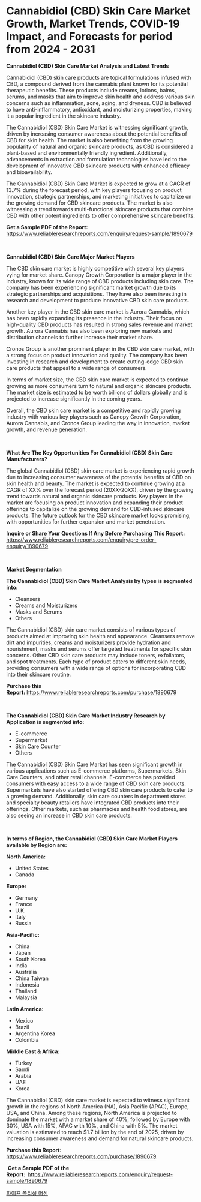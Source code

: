 <p><h1>Cannabidiol (CBD) Skin Care Market Growth, Market Trends, COVID-19 Impact, and Forecasts for period from 2024 - 2031</h1></p><p><strong>Cannabidiol (CBD) Skin Care Market Analysis and Latest Trends</strong></p>
<p><p>Cannabidiol (CBD) skin care products are topical formulations infused with CBD, a compound derived from the cannabis plant known for its potential therapeutic benefits. These products include creams, lotions, balms, serums, and masks that aim to improve skin health and address various skin concerns such as inflammation, acne, aging, and dryness. CBD is believed to have anti-inflammatory, antioxidant, and moisturizing properties, making it a popular ingredient in the skincare industry.</p><p>The Cannabidiol (CBD) Skin Care Market is witnessing significant growth, driven by increasing consumer awareness about the potential benefits of CBD for skin health. The market is also benefiting from the growing popularity of natural and organic skincare products, as CBD is considered a plant-based and environmentally friendly ingredient. Additionally, advancements in extraction and formulation technologies have led to the development of innovative CBD skincare products with enhanced efficacy and bioavailability.</p><p>The Cannabidiol (CBD) Skin Care Market is expected to grow at a CAGR of 13.7% during the forecast period, with key players focusing on product innovation, strategic partnerships, and marketing initiatives to capitalize on the growing demand for CBD skincare products. The market is also witnessing a trend towards multi-functional skincare products that combine CBD with other potent ingredients to offer comprehensive skincare benefits.</p></p>
<p><strong>Get a Sample PDF of the Report:&nbsp;</strong> <a href="https://www.reliableresearchreports.com/enquiry/request-sample/1890679">https://www.reliableresearchreports.com/enquiry/request-sample/1890679</a></p>
<p>&nbsp;</p>
<p><strong>Cannabidiol (CBD) Skin Care Major Market Players</strong></p>
<p><p>The CBD skin care market is highly competitive with several key players vying for market share. Canopy Growth Corporation is a major player in the industry, known for its wide range of CBD products including skin care. The company has been experiencing significant market growth due to its strategic partnerships and acquisitions. They have also been investing in research and development to produce innovative CBD skin care products.</p><p>Another key player in the CBD skin care market is Aurora Cannabis, which has been rapidly expanding its presence in the industry. Their focus on high-quality CBD products has resulted in strong sales revenue and market growth. Aurora Cannabis has also been exploring new markets and distribution channels to further increase their market share.</p><p>Cronos Group is another prominent player in the CBD skin care market, with a strong focus on product innovation and quality. The company has been investing in research and development to create cutting-edge CBD skin care products that appeal to a wide range of consumers.</p><p>In terms of market size, the CBD skin care market is expected to continue growing as more consumers turn to natural and organic skincare products. The market size is estimated to be worth billions of dollars globally and is projected to increase significantly in the coming years.</p><p>Overall, the CBD skin care market is a competitive and rapidly growing industry with various key players such as Canopy Growth Corporation, Aurora Cannabis, and Cronos Group leading the way in innovation, market growth, and revenue generation.</p></p>
<p>&nbsp;</p>
<p><strong>What Are The Key Opportunities For Cannabidiol (CBD) Skin Care Manufacturers?</strong></p>
<p><p>The global Cannabidiol (CBD) skin care market is experiencing rapid growth due to increasing consumer awareness of the potential benefits of CBD on skin health and beauty. The market is expected to continue growing at a CAGR of XX% over the forecast period (20XX-20XX), driven by the growing trend towards natural and organic skincare products. Key players in the market are focusing on product innovation and expanding their product offerings to capitalize on the growing demand for CBD-infused skincare products. The future outlook for the CBD skincare market looks promising, with opportunities for further expansion and market penetration.</p></p>
<p><strong>Inquire or Share Your Questions If Any Before Purchasing This Report:</strong> <a href="https://www.reliableresearchreports.com/enquiry/pre-order-enquiry/1890679">https://www.reliableresearchreports.com/enquiry/pre-order-enquiry/1890679</a></p>
<p>&nbsp;</p>
<p><strong>Market Segmentation</strong></p>
<p><strong>The Cannabidiol (CBD) Skin Care Market Analysis by types is segmented into:</strong></p>
<p><ul><li>Cleansers</li><li>Creams and Moisturizers</li><li>Masks and Serums</li><li>Others</li></ul></p>
<p><p>The Cannabidiol (CBD) skin care market consists of various types of products aimed at improving skin health and appearance. Cleansers remove dirt and impurities, creams and moisturizers provide hydration and nourishment, masks and serums offer targeted treatments for specific skin concerns. Other CBD skin care products may include toners, exfoliators, and spot treatments. Each type of product caters to different skin needs, providing consumers with a wide range of options for incorporating CBD into their skincare routine.</p></p>
<p><strong>Purchase this Report:&nbsp;</strong><a href="https://www.reliableresearchreports.com/purchase/1890679">https://www.reliableresearchreports.com/purchase/1890679</a></p>
<p>&nbsp;</p>
<p><strong>The Cannabidiol (CBD) Skin Care Market Industry Research by Application is segmented into:</strong></p>
<p><ul><li>E-commerce</li><li>Supermarket</li><li>Skin Care Counter</li><li>Others</li></ul></p>
<p><p>The Cannabidiol (CBD) Skin Care Market has seen significant growth in various applications such as E-commerce platforms, Supermarkets, Skin Care Counters, and other retail channels. E-commerce has provided consumers with easy access to a wide range of CBD skin care products. Supermarkets have also started offering CBD skin care products to cater to a growing demand. Additionally, skin care counters in department stores and specialty beauty retailers have integrated CBD products into their offerings. Other markets, such as pharmacies and health food stores, are also seeing an increase in CBD skin care products.</p></p>
<p>&nbsp;</p>
<p><strong>In terms of Region, the Cannabidiol (CBD) Skin Care Market Players available by Region are:</strong></p>
<p>
    <p> <strong> North America: </strong>
        <ul>
            <li>United States</li>
            <li>Canada</li>
        </ul>
        </p> 
    <p> <strong> Europe: </strong>
        <ul>
            <li>Germany</li>
            <li>France</li>
            <li>U.K.</li>
            <li>Italy</li>
            <li>Russia</li>
        </ul>
        </p> 
    <p> <strong> Asia-Pacific: </strong>
        <ul>
            <li>China</li>
            <li>Japan</li>
            <li>South Korea</li>
            <li>India</li>
            <li>Australia</li>
            <li>China Taiwan</li>
            <li>Indonesia</li>
            <li>Thailand</li>
            <li>Malaysia</li>
        </ul>
        </p> 
    <p> <strong> Latin America: </strong>
        <ul>
            <li>Mexico</li>
            <li>Brazil</li>
            <li>Argentina Korea</li>
            <li>Colombia</li>
        </ul>
        </p> 
    <p> <strong> Middle East & Africa: </strong>
        <ul>
            <li>Turkey</li>
            <li>Saudi</li>
            <li>Arabia</li>
            <li>UAE</li>
            <li>Korea</li>
        </ul>
    </p>
    </p>
<p><p>The Cannabidiol (CBD) skin care market is expected to witness significant growth in the regions of North America (NA), Asia Pacific (APAC), Europe, USA, and China. Among these regions, North America is projected to dominate the market with a market share of 40%, followed by Europe with 30%, USA with 15%, APAC with 10%, and China with 5%. The market valuation is estimated to reach $1.7 billion by the end of 2025, driven by increasing consumer awareness and demand for natural skincare products.</p></p>
<p><strong>Purchase this Report: </strong><a href="https://www.reliableresearchreports.com/purchase/1890679">https://www.reliableresearchreports.com/purchase/1890679</a></p>
<p>&nbsp;<strong>Get a Sample PDF of the Report:&nbsp;&nbsp;</strong><a href="https://www.reliableresearchreports.com/enquiry/request-sample/1890679">https://www.reliableresearchreports.com/enquiry/request-sample/1890679</a></p>
<p><strong></strong></p>
<p><p><a href="https://github.com/mpodehpw07370073/Market-Research-Report-List-1/blob/main/40080547613.md">파이프 폴리싱 머신</a></p></p>